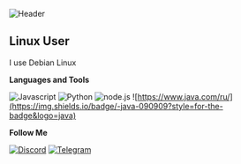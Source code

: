 ![Header](https://share.creavite.co/tQIQUiie2ocvfiYo.gif)
## Linux User

I use Debian Linux

**Languages and Tools**

![Javascript](https://img.shields.io/badge/-Javascript-090909?style=for-the-badge&logo=javascript)
![Python](https://img.shields.io/badge/-python-090909?style=for-the-badge&logo=python)
![node.js](https://img.shields.io/badge/-node.js-090909?style=for-the-badge&logo=node.js)
![https://www.java.com/ru/](https://img.shields.io/badge/-java-090909?style=for-the-badge&logo=java)

**Follow  Me**

[![Discord](https://img.shields.io/badge/-discord-090909?style=for-the-badge&logo=Discord)](https://discord.gg/qPJKN3TPF6)
[![Telegram](https://img.shields.io/badge/-telegram-090909?style=for-the-badge&logo=telegram)](https://t.me/Linuxlink_offical)
